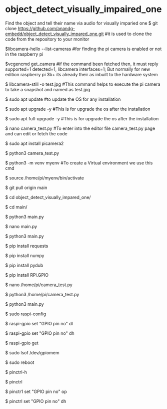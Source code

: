 # object_detect_visually_impaired_one
Find the object and tell their name via audio for visually imparied one
$ git clone https://github.com/anandg-embedd/object_detect_visually_impared_one.git  #it is used to clone the code from the repository to your monitor

$libcamera-hello --list-cameras                                                      #for finding the pi camera is enabled or not in the raspberry pi

$vcgencmd get_camera                                                                 #if the command been fetched then, it must reply          supported=1 detected=1, libcamera interfaces=1; But normally for new edition raspberry pi 3b+ its already their as inbuilt to the hardware system

$ libcamera-still -o test.jpg                                                        #This command helps to execute the pi camera to take a snapshot and named as test.jpg

$ sudo apt update                                                                    #to update the OS for any installation

$ sudo apt upgrade -y                                                                #This is for upgrade the os after the installation

$ sudo apt full-upgrade -y                                                            #This is for upgrade the os after the installation

$ nano camera_test.py                                                                 #To enter into the editor file camera_test.py page and                                                                                   can edit or fetch the code

$ sudo apt install picamera2  

$ python3 camera_test.py

$ python3 -m venv myenv                                                               #To create a Virtual environment we use this cmd


$ source /home/pi/myenv/bin/activate 


$ git pull origin main

$ cd object_detect_visually_impared_one/

$ cd main/

$ python3 main.py

$ nano main.py

$ python3 main.py

$ pip install requests

$ pip install numpy

$ pip install pydub

$ pip install RPi.GPIO

$ nano /home/pi/camera_test.py

$ python3 /home/pi/camera_test.py

$ python3 main.py

$ sudo raspi-config

$ raspi-gpio set "GPIO pin no" dl

$ raspi-gpio set "GPIO pin no" dh

$ raspi-gpio get

$ sudo lsof /dev/gpiomem

$ sudo reboot

$ pinctrl-h

$ pinctrl

$ pinctr1 set "GPIO pin no" op

$ pinctrl set "GPIO pin no" dh